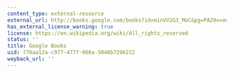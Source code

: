 ```yaml
---
content_type: external-resource
external_url: http://books.google.com/books?id=minVV2G3_MoC&pg=PA29v=onepage
has_external_license_warning: true
license: https://en.wikipedia.org/wiki/All_rights_reserved
status: ''
title: Google Books
uid: 776aa12a-c977-477f-966a-5040b7296222
wayback_url: ''
---
```


